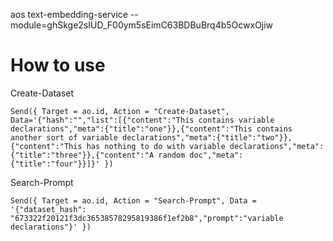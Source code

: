 aos text-embedding-service --module=ghSkge2sIUD_F00ym5sEimC63BDBuBrq4b5OcwxOjiw


# How to use

Create-Dataset
```
Send({ Target = ao.id, Action = "Create-Dataset", Data='{"hash":"","list":[{"content":"This contains variable declarations","meta":{"title":"one"}},{"content":"This contains another sort of variable declarations","meta":{"title":"two"}},{"content":"This has nothing to do with variable declarations","meta":{"title":"three"}},{"content":"A random doc","meta":{"title":"four"}}]}' })
```

Search-Prompt
```
Send({ Target = ao.id, Action = "Search-Prompt", Data = '{"dataset_hash": "673322f20121f3dc36538578295819386f1ef2b8","prompt":"variable declarations"}' })
```